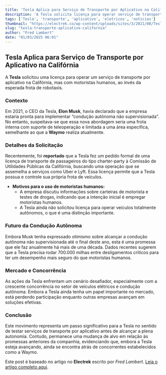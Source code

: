 ```yaml
---
title: 'Tesla Aplica para Serviço de Transporte por Aplicativo na Califórnia'
description: 'A Tesla solicita licença para operar serviço de transporte por aplicativo com motoristas humanos.'
tags: ['Tesla', 'transporte', 'aplicativo', 'eletricos', 'noticias']
thumbnail: "https://electrek.co/wp-content/uploads/sites/3/2021/08/Tesla-Full-Self-Driving-Beta-Hero.jpg?quality=82&strip=all&w=1600"
slug: "tesla-transporte-aplicativo-california"
author: "Fred Lambert"
date: "01/03/2025 06:01"
---
```


## Tesla Aplica para Serviço de Transporte por Aplicativo na Califórnia

A **Tesla** solicitou uma licença para operar um serviço de transporte por aplicativo na Califórnia, mas com motoristas humanos, ao invés da esperada frota de robotaxis.

### Contexto

Em 2021, o CEO da Tesla, **Elon Musk**, havia declarado que a empresa estaria pronta para implementar “condução autônoma não supervisionada”. No entanto, suspeitava-se que essa nova abordagem seria uma frota interna com suporte de teleoperação e limitada a uma área específica, semelhante ao que a **Waymo** realiza atualmente.

### Detalhes da Solicitação

Recentemente, foi **reportado** que a Tesla fez um pedido formal de uma licença de transporte de passageiros do tipo charter-party à Comissão de Utilidades Públicas da Califórnia, buscando uma operação que se assemelha a serviços como Uber e Lyft. Essa licença permite que a Tesla possua e controle sua própria frota de veículos.

- **Motivos para o uso de motoristas humanos:**  
  - A empresa discutiu informações sobre carteiras de motorista e testes de drogas, indicando que a intenção inicial é empregar motoristas humanos.
  - A Tesla ainda não solicitou licença para operar veículos totalmente autônomos, o que é uma distinção importante.

### Futuro da Condução Autônoma

Embora Musk tenha expressado otimismo sobre alcançar a condução autônoma não supervisionada até o final deste ano, esta é uma promessa que ele faz anualmente há mais de uma década. Dados recentes sugerem que a Tesla precisa rodar 700.000 milhas entre desligamentos críticos para ter um desempenho mais seguro do que motoristas humanos.

### Mercado e Concorrência

As ações da Tesla enfrentam um cenário desafiador, especialmente com a crescente concorrência no setor de veículos elétricos e condução autônoma. Embora a Tesla ainda tenha um papel importante no mercado, está perdendo participação enquanto outras empresas avançam em soluções efetivas.

### Conclusão

Este movimento representa um passo significativo para a Tesla no sentido de testar serviços de transporte por aplicativo antes de alcançar a plena autonomia. Contudo, permanece uma mudança de alvo em relação às promessas anteriores da companhia, evidenciando que, embora a Tesla esteja avançando, ainda se encontra atrás de concorrentes estabelecidos como a Waymo.

Este post é baseado no artigo no **Electrek** escrito por *Fred Lambert*. [Leia o artigo completo aqui](https://electrek.co/2025/02/27/tesla-applies-for-ride-hailing-service-in-california-but-with-human-drivers/).